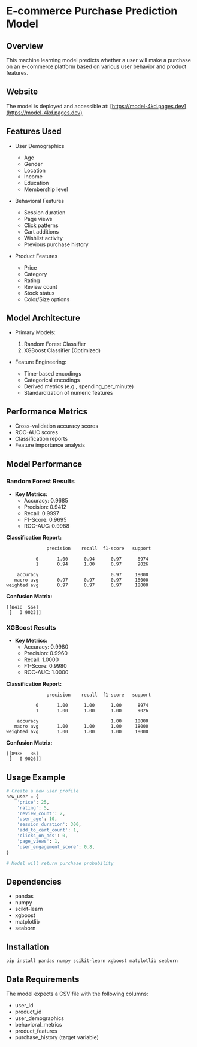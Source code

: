 # E-commerce Purchase Prediction Model

## Overview

This machine learning model predicts whether a user will make a purchase on an e-commerce platform based on various user behavior and product features.

## Website

The model is deployed and accessible at: [https://model-4kd.pages.dev](https://model-4kd.pages.dev)

## Features Used

- User Demographics

  - Age
  - Gender
  - Location
  - Income
  - Education
  - Membership level

- Behavioral Features

  - Session duration
  - Page views
  - Click patterns
  - Cart additions
  - Wishlist activity
  - Previous purchase history

- Product Features
  - Price
  - Category
  - Rating
  - Review count
  - Stock status
  - Color/Size options

## Model Architecture

- Primary Models:

  1. Random Forest Classifier
  2. XGBoost Classifier (Optimized)

- Feature Engineering:
  - Time-based encodings
  - Categorical encodings
  - Derived metrics (e.g., spending_per_minute)
  - Standardization of numeric features

## Performance Metrics

- Cross-validation accuracy scores
- ROC-AUC scores
- Classification reports
- Feature importance analysis

## Model Performance

### Random Forest Results

- **Key Metrics:**
  - Accuracy: 0.9685
  - Precision: 0.9412
  - Recall: 0.9997
  - F1-Score: 0.9695
  - ROC-AUC: 0.9988

**Classification Report:**

```
               precision    recall  f1-score   support

           0       1.00      0.94      0.97      8974
           1       0.94      1.00      0.97      9026

    accuracy                           0.97     18000
   macro avg       0.97      0.97      0.97     18000
weighted avg       0.97      0.97      0.97     18000
```

**Confusion Matrix:**

```
[[8410  564]
 [   3 9023]]
```

### XGBoost Results

- **Key Metrics:**
  - Accuracy: 0.9980
  - Precision: 0.9960
  - Recall: 1.0000
  - F1-Score: 0.9980
  - ROC-AUC: 1.0000

**Classification Report:**

```
               precision    recall  f1-score   support

           0       1.00      1.00      1.00      8974
           1       1.00      1.00      1.00      9026

    accuracy                           1.00     18000
   macro avg       1.00      1.00      1.00     18000
weighted avg       1.00      1.00      1.00     18000
```

**Confusion Matrix:**

```
[[8938   36]
 [   0 9026]]
```

## Usage Example

```python
# Create a new user profile
new_user = {
    'price': 25,
    'rating': 5,
    'review_count': 2,
    'user_age': 10,
    'session_duration': 300,
    'add_to_cart_count': 1,
    'clicks_on_ads': 0,
    'page_views': 1,
    'user_engagement_score': 0.8,
}

# Model will return purchase probability
```

## Dependencies

- pandas
- numpy
- scikit-learn
- xgboost
- matplotlib
- seaborn

## Installation

```bash
pip install pandas numpy scikit-learn xgboost matplotlib seaborn
```

## Data Requirements

The model expects a CSV file with the following columns:

- user_id
- product_id
- user_demographics
- behavioral_metrics
- product_features
- purchase_history (target variable)
